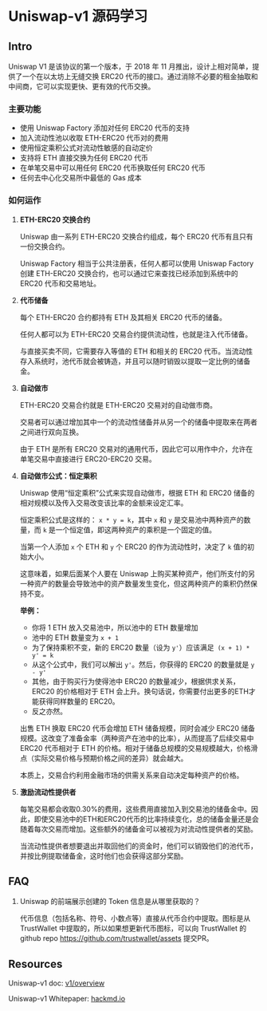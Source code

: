 # Uniswap-v1 源码学习

## Intro

Uniswap V1 是该协议的第一个版本，于 2018 年 11 月推出，设计上相对简单，提供了一个在以太坊上无缝交换 ERC20 代币的接口。通过消除不必要的租金抽取和中间商，它可以实现更快、更有效的代币交换。

### 主要功能
* 使用 Uniswap Factory 添加对任何 ERC20 代币的支持
* 加入流动性池以收取 ETH-ERC20 代币对的费用
* 使用恒定乘积公式对流动性敏感的自动定价
* 支持将 ETH 直接交换为任何 ERC20 代币
* 在单笔交易中可以用任何 ERC20 代币换取任何 ERC20 代币
* 任何去中心化交易所中最低的 Gas 成本

### 如何运作
1) **ETH-ERC20 交换合约**

    Uniswap 由一系列 ETH-ERC20 交换合约组成，每个 ERC20 代币有且只有一份交换合约。
    
    Uniswap Factory 相当于公共注册表，任何人都可以使用 Uniswap Factory 创建 ETH-ERC20 交换合约，也可以通过它来查找已经添加到系统中的 ERC20 代币和交易地址。

2) **代币储备**

    每个 ETH-ERC20 合约都持有 ETH 及其相关 ERC20 代币的储备。
    
    任何人都可以为 ETH-ERC20 交易合约提供流动性，也就是注入代币储备。
    
    与直接买卖不同，它需要存入等值的 ETH 和相关的 ERC20 代币。当流动性存入系统时，池代币就会被铸造，并且可以随时销毁以提取一定比例的储备金。

3) **自动做市**

    ETH-ERC20 交易合约就是 ETH-ERC20 交易对的自动做市商。
    
    交易者可以通过增加其中一个的流动性储备并从另一个的储备中提取来在两者之间进行双向互换。
    
    由于 ETH 是所有 ERC20 交易对的通用代币，因此它可以用作中介，允许在单笔交易中直接进行 ERC20-ERC20 交易。

4) **自动做市公式：恒定乘积**

    Uniswap 使用“恒定乘积”公式来实现自动做市，根据 ETH 和 ERC20 储备的相对规模以及传入交易改变该比率的金额来设定汇率。

    恒定乘积公式是这样的： `x * y = k`，其中 `x` 和 `y` 是交易池中两种资产的数量，而 `k` 是一个恒定值，即这两种资产的乘积是一个固定的值。

    当第一个人添加 `x` 个 ETH 和 `y` 个 ERC20 的作为流动性时，决定了 `k` 值的初始大小。

    这意味着，如果后面某个人要在 Uniswap 上购买某种资产，他们所支付的另一种资产的数量会导致池中的资产数量发生变化，但这两种资产的乘积仍然保持不变。

    **举例：**
    
    * 你将 1 ETH 放入交易池中，所以池中的 ETH 数量增加
    * 池中的 ETH 数量变为 `x + 1`
    * 为了保持乘积不变，新的 ERC20 数量（设为 `y'`）应该满足` (x + 1) * y' = k`
    * 从这个公式中，我们可以解出 `y'`。然后，你获得的 ERC20 的数量就是 `y - y'`
    * 其他，由于购买行为使得池中 ERC20 的数量减少，根据供求关系，ERC20 的价格相对于 ETH 会上升。换句话说，你需要付出更多的ETH才能获得同样数量的 ERC20。
    * 反之亦然。

    
    出售 ETH 换取 ERC20 代币会增加 ETH 储备规模，同时会减少 ERC20 储备规模。这改变了准备金率（两种资产在池中的比率），从而提高了后续交易中 ERC20 代币相对于 ETH 的价格。相对于储备总规模的交易规模越大，价格滑点（实际交易价格与预期价格之间的差异）就会越大。
    
    本质上，交易合约利用金融市场的供需关系来自动决定每种资产的价格。

5) **激励流动性提供者**

    每笔交易都会收取0.30%的费用，这些费用直接加入到交易池的储备金中。因此，即使交易池中的ETH和ERC20代币的比率持续变化，总的储备金量还是会随着每次交易而增加。这些额外的储备金可以被视为对流动性提供者的奖励。

    当流动性提供者想要退出并取回他们的资金时，他们可以销毁他们的池代币，并按比例提取储备金，这时他们也会获得这部分奖励。


## FAQ
1) Uniswap 的前端展示创建的 Token 信息是从哪里获取的？
  
    代币信息（包括名称、符号、小数点等）直接从代币合约中提取。图标是从 TrustWallet 中提取的，所以如果想更新代币图标，可以向 TrustWallet 的github repo https://github.com/trustwallet/assets 提交PR。



## Resources

Uniswap-v1 doc: [v1/overview](https://docs.uniswap.org/contracts/v1/overview)

Uniswap-v1 Whitepaper: [hackmd.io](https://hackmd.io/@HaydenAdams/HJ9jLsfTz?type=view)



